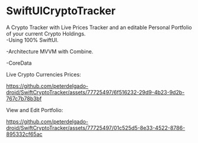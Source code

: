 # SwiftUICryptoTracker
A Crypto Tracker with Live Prices Tracker and an editable Personal Portfolio of your current Crypto Holdings.  
-Using 100% SwiftUI. 

-Architecture MVVM with Combine.

-CoreData


Live Crypto Currencies Prices:

https://github.com/peterdelgado-droid/SwiftCryptoTracker/assets/77725497/6f516232-29d9-4b23-9d2b-767c7b78b3bf


View and Edit Portfolio:



https://github.com/peterdelgado-droid/SwiftCryptoTracker/assets/77725497/01c525d5-8e33-4522-8786-895332cf65ac

